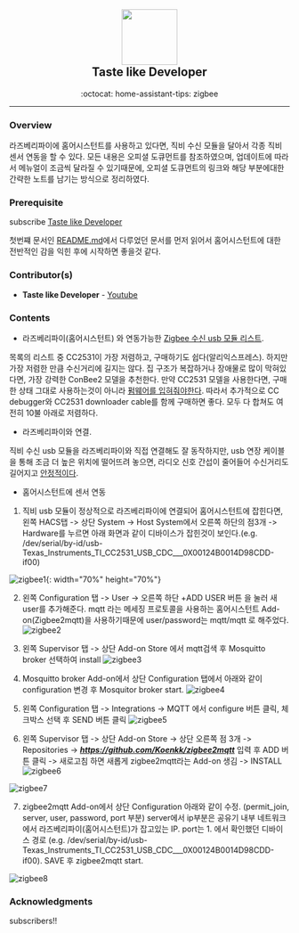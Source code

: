 <div class="header" align="center">
    <h2>
        <a href="https://www.youtube.com/channel/UCpY10pb4-S0PwCJBp2r6nOvg" title="temp">
            <img alt="" src="https://yt3.ggpht.com/a/AATXAJyqMS98UZ8kCtNAyGD1NUPd4irEZQbl-SvW32JcgQ=s288-c-k-c0xffffffff-no-rj-mo" width="100px" height="100px" />
        </a>
        <br />
        Taste like Developer
    </h2>
    <p align="center">:octocat: home-assistant-tips: zigbee</p>
</div>

---

### Overview
라즈베리파이에 홈어시스턴트를 사용하고 있다면, 직비 수신 모듈을 달아서 각종 직비 센서 연동을 할 수 있다. 모든 내용은 오피셜 도큐먼트를 참조하였으며, 업데이트에 따라서 메뉴얼이 조금씩 달라질 수 있기때문에, 오피셜 도큐먼트의 링크와 해당 부분에대한 간략한 노트를 남기는 방식으로 정리하였다.

### Prerequisite
subscribe [Taste like Developer](https://www.youtube.com/channel/UCpY9pb4-S0PwCJBp2r6nOvg)

첫번쨰 문서인 [README.md](https://github.com/devtaste/home-assistant-tips)에서 다루었던 문서를 먼저 읽어서 홈어시스턴트에 대한 전반적인 감을 익힌 후에 시작하면 좋을것 같다.

### Contributor(s)
- **Taste like Developer** - [Youtube](https://www.youtube.com/channel/UCpY9pb4-S0PwCJBp2r6nOvg)

### Contents

* 라즈베리파이(홈어시스턴트) 와 연동가능한 [Zigbee 수신 usb 모듈 리스트](https://www.zigbee2mqtt.io/information/supported_adapters.html).

목록의 리스트 중 CC2531이 가장 저렴하고, 구매하기도 쉽다(알리익스프레스). 하지만 가장 저렴한 만큼 수신거리에 길지는 않다. 집 구조가 복잡하거나 장애물로 많이 막혀있다면, 가장 강력한 ConBee2 모델을 추천한다. 만약 CC2531 모델을 사용한다면, 구매한 상태 그대로 사용하는것이 아니라 [펌웨어를 입혀줘야한다](https://www.zigbee2mqtt.io/information/flashing_the_cc2531.html).
따라서 추가적으로 CC debugger와 CC2531 downloader cable를 함께 구매하면 좋다. 모두 다 합쳐도 여전히 10불 아래로 저렴하다.

* 라즈베리파이와 연결.

직비 수신 usb 모듈을 라즈베리파이와 직접 연결해도 잘 동작하지만, usb 연장 케이블을 통해 조금 더 높은 위치에 떨어뜨려 놓으면, 라디오 신호 간섭이 줄어들어 수신거리도 길어지고 [안정적이다](https://www.zigbee2mqtt.io/how_tos/how_to_improve_network_range_and_stability.html).

* 홈어시스턴트에 센서 연동

1. 직비 usb 모듈이 정상적으로 라즈베리파이에 연결되어 홈어시스턴트에 잡힌다면, 왼쪽 HACS탭 -> 상단 System -> Host System에서 오른쪽 하단의 점3개 -> Hardware를 누르면 아래 화면과 같이 디바이스가 잡힌것이 보인다.(e.g. /dev/serial/by-id/usb-Texas_Instruments_TI_CC2531_USB_CDC___0X00124B0014D98CDD-if00)

![zigbee1](https://github.com/devtaste/home-assistant-tips/blob/master/images/zigbee1.jpg){: width="70%" height="70%"}

2. 왼쪽 Configuration 탭 -> User -> 오른쪽 하단 +ADD USER 버튼 을 눌러 새 user를 추가해준다. mqtt 라는 메세징 프로토콜을 사용하는 홈어시스턴트 Add-on(Zigbee2mqtt)을 사용하기때문에 user/password는 mqtt/mqtt 로 해주었다.
![zigbee2](https://github.com/devtaste/home-assistant-tips/blob/master/images/zigbee2.jpg)

3. 왼쪽 Supervisor 탭 -> 상단 Add-on Store 에서 mqtt검색 후 Mosquitto broker 선택하여 install
![zigbee3](https://github.com/devtaste/home-assistant-tips/blob/master/images/zigbee3.jpg)

4. Mosquitto broker Add-on에서 상단 Configuration 탭에서 아래와 같이 configuration 변경 후 Mosquitor broker start.
![zigbee4](https://github.com/devtaste/home-assistant-tips/blob/master/images/zigbee4.jpg)

5. 왼쪽 Configuration 탭 -> Integrations -> MQTT 에서 configure 버튼 클릭, 체크박스 선택 후 SEND 버튼 클릭
![zigbee5](https://github.com/devtaste/home-assistant-tips/blob/master/images/zigbee5.jpg)

6. 왼쪽 Supervisor 탭 -> 상단 Add-on Store -> 상단 오른쪽 점 3개 -> Repositories -> ***https://github.com/Koenkk/zigbee2mqtt*** 입력 후 ADD 버튼 클릭 -> 새로고침 하면 새롭게 zigbee2mqtt라는 Add-on 생김 -> INSTALL
![zigbee6](https://github.com/devtaste/home-assistant-tips/blob/master/images/zigbee6.jpg)

![zigbee7](https://github.com/devtaste/home-assistant-tips/blob/master/images/zigbee7.jpg)

7. zigbee2mqtt Add-on에서 상단 Configuration 아래와 같이 수정. (permit_join, server, user, password, port 부분) server에서 ip부분은 공유기 내부 네트워크에서 라즈베리파이(홈어시스턴트)가 잡고있는 IP. port는 1. 에서 확인했던 디바이스 경로 (e.g. /dev/serial/by-id/usb-Texas_Instruments_TI_CC2531_USB_CDC___0X00124B0014D98CDD-if00). SAVE 후 zigbee2mqtt start.

![zigbee8](https://github.com/devtaste/home-assistant-tips/blob/master/images/zigbee8.jpg)

### Acknowledgments
subscribers!!

